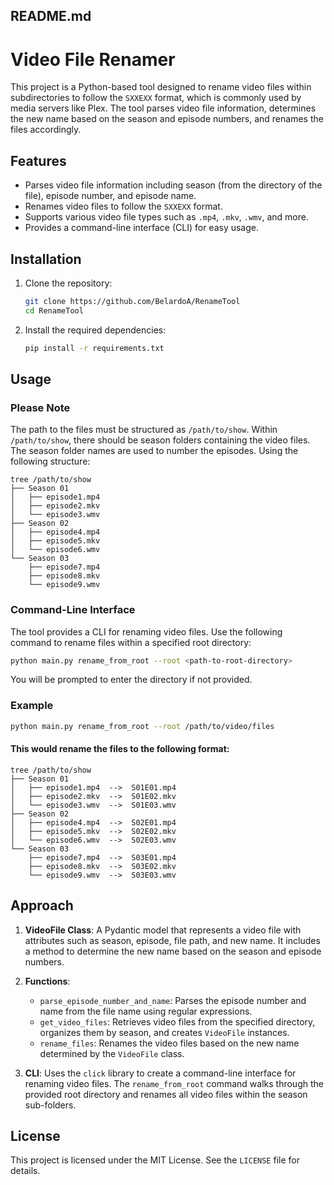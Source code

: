 ## README.md

# Video File Renamer

This project is a Python-based tool designed to rename video files within subdirectories to follow the `SXXEXX` format, which is commonly used by media servers like Plex. The tool parses video file information, determines the new name based on the season and episode numbers, and renames the files accordingly.

## Features

- Parses video file information including season (from the directory of the file), episode number, and episode name.
- Renames video files to follow the `SXXEXX` format.
- Supports various video file types such as `.mp4`, `.mkv`, `.wmv`, and more.
- Provides a command-line interface (CLI) for easy usage.

## Installation

1. Clone the repository:
    ```sh
    git clone https://github.com/BelardoA/RenameTool
    cd RenameTool
    ```

2. Install the required dependencies:
    ```sh
    pip install -r requirements.txt
    ```

## Usage

### Please Note

The path to the files must be structured as `/path/to/show`. Within `/path/to/show`, there should be season folders containing the video files. The season folder names are used to number the episodes. Using the following structure:
```shell
tree /path/to/show
├── Season 01
│   ├── episode1.mp4
│   ├── episode2.mkv
│   └── episode3.wmv
├── Season 02
│   ├── episode4.mp4
│   ├── episode5.mkv
│   └── episode6.wmv
└── Season 03
    ├── episode7.mp4
    ├── episode8.mkv
    └── episode9.wmv
```

### Command-Line Interface

The tool provides a CLI for renaming video files. Use the following command to rename files within a specified root directory:

```sh
python main.py rename_from_root --root <path-to-root-directory>
```

You will be prompted to enter the directory if not provided.

### Example

```sh
python main.py rename_from_root --root /path/to/video/files
```

#### This would rename the files to the following format:

```shell
tree /path/to/show
├── Season 01
│   ├── episode1.mp4  -->  S01E01.mp4
│   ├── episode2.mkv  -->  S01E02.mkv
│   └── episode3.wmv  -->  S01E03.wmv
├── Season 02
│   ├── episode4.mp4  -->  S02E01.mp4
│   ├── episode5.mkv  -->  S02E02.mkv
│   └── episode6.wmv  -->  S02E03.wmv
└── Season 03
    ├── episode7.mp4  -->  S03E01.mp4
    ├── episode8.mkv  -->  S03E02.mkv
    └── episode9.wmv  -->  S03E03.wmv
```

## Approach

1. **VideoFile Class**: A Pydantic model that represents a video file with attributes such as season, episode, file path, and new name. It includes a method to determine the new name based on the season and episode numbers.

2. **Functions**:
    - `parse_episode_number_and_name`: Parses the episode number and name from the file name using regular expressions.
    - `get_video_files`: Retrieves video files from the specified directory, organizes them by season, and creates `VideoFile` instances.
    - `rename_files`: Renames the video files based on the new name determined by the `VideoFile` class.

3. **CLI**: Uses the `click` library to create a command-line interface for renaming video files. The `rename_from_root` command walks through the provided root directory and renames all video files within the season sub-folders.

## License

This project is licensed under the MIT License. See the `LICENSE` file for details.